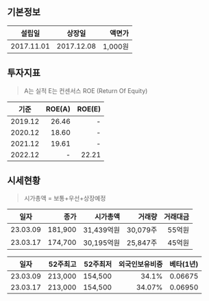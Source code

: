 ## 기본정보

|설립일|상장일|액면가|
|:--:|:--:|--:|
|2017.11.01|2017.12.08|1,000원|

## 투자지표
> A는 실적 E는 컨센서스
> ROE (Return Of Equity)

|기준|ROE(A)|ROE(E)|
|:--:|--:|--:|
|2019.12|26.46|-|
|2020.12|18.60|-|
|2021.12|19.61|-|
|2022.12|-|22.21|

## 시세현황 
> 시가총액 = 보통+우선+상장예정

|일자|종가|시가총액|거래량|거래대금|
|:--:|--:|--:|--:|--:|
|23.03.09|181,900|31,439억원|30,079주|55억원|
|23.03.17|174,700|30,195억원|25,847주|45억원|

|일자|52주최고|52주최저|외국인보유비중|베타(1년)
|:--:|--:|--:|--:|--:|
|23.03.09|213,000|154,500|34.1%|0.06675|
|23.03.17|213,000|154,500|34.07%|0.06950|
